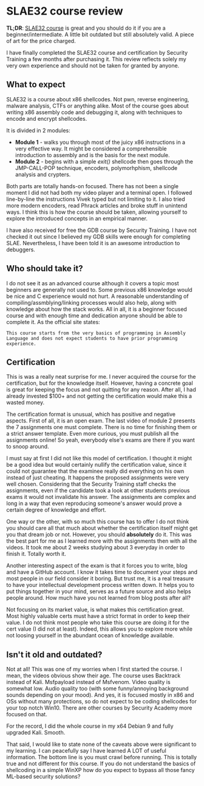# SLAE32 course review
**TL;DR**: [SLAE32 course](http://www.securitytube-training.com/online-courses/securitytube-linux-assembly-expert/index.html) is great and you should do it if you are a beginner/intermediate. A little bit outdated but still absolutely valid. A piece of art for the price charged.

I have finally completed the SLAE32 course and certification by Security Training a few months after purchasing it. This review reflects solely my very own experience and should not be taken for granted by anyone.

## What to expect
SLAE32 is a course about x86 shellcodes. Not pwn, reverse engineering, malware analysis, CTFs or anything alike. Most of the course goes about writing x86 assembly code and debugging it, along with techniques to encode and encrypt shellcodes.

It is divided in 2 modules:
* **Module 1** - walks you through most of the juicy x86 instructions in a very effective way. It might be considered a comprehensible introduction to assembly and is the basis for the next module.
* **Module 2** - begins with a simple *exit()* shellcode then goes through the JMP-CALL-POP technique, encoders, polymorhphism, shellcode analysis and crypters.

Both parts are totally hands-on focused. There has not been a single moment I did not had both my video player and a terminal open. I followed line-by-line the instructions Vivek typed but not limiting to it. I also tried more modern encoders, read Phrack articles and broke stuff in unintend ways. I think this is how the course should be taken, allowing yourself to explore the introduced concepts in an empirical manner.

I have also received for free the GDB course by Security Training. I have not checked it out since I believed my GDB skills were enough for completing SLAE. Nevertheless, I have been told it is an awesome introduction to debuggers.

## Who should take it?
I do not see it as an advanced course although it covers a topic most beginners are generally not used to. Some previous x86 knowledge would be nice and C experience would not hurt. A reasonable understanding of compiling/assmblying/linking processes would also help, along with knowledge about how the stack works. All in all, it is a beginner focused course and with enough time and dedication anyone should be able to complete it. As the official site states:

    This course starts from the very basics of programming in Assembly Language and does not expect students to have prior programming experience.

## Certification
This is was a really neat surprise for me. I never acquired the course for the certification, but for the knowledge itself. However, having a concrete goal is great for keeping the focus and not quitting for any reason. After all, I had already invested $100+ and not getting the certification would make this a wasted money.

The certification format is unusual, which has positive and negative aspects. First of all, it is an open exam. The last video of module 2 presents the 7 assignments one must complete. There is no time for finishing them or a strict answer template. Even more curious, you must publish all the assignments online! So yeah, everybody else's exams are there if you want to snoop around.

I must say at first I did not like this model of certification. I thought it might be a good idea but would certainly nullify the certification value, since it could not guarantee that the examinee really did everything on his own instead of just cheating. It happens the proposed assignments were very well chosen. Considering that the Security Training staff checks the assignments, even if the candidate took a look at other students previous exams it would not invalidate his answer. The
assignments are complex and long in a way that even reproducing someone's answer would prove a certain degree of knowledge and effort.

One way or the other, with so much this course has to offer I do not think you should care all that much about whether the certification itself might get you that dream job or not. However, you should **absolutely** do it. This was the best part for me as I learned more with the assignments then with all the videos. It took me about 2 weeks studying about 3 everyday in order to finish it. Totally worth it.

Another interesting aspect of the exam is that it forces you to write, blog and have a GitHub account. I know it takes time to document your steps and most people in our field consider it boring. But trust me, it is a real treasure to have your intellectual development process written down. It helps you to put things together in your mind, serves as a future source and also helps people around. How much have you not learned from blog posts after all?

Not focusing on its market value, is what makes this certification great. Most highly valuable certs must have a strict format in order to keep their value. I do not think most people who take this course are doing it for the cert value (I did not at least). Indeed, this allows you to explore more while not loosing yourself in the abundant ocean of knowledge available.

## Isn't it old and outdated?
Not at all! This was one of my worries when I first started the course. I mean, the videos obvious show their age. The course uses Backtrack instead of Kali. Msfpayload instead of Msfvenom. Video quality is somewhat low. Audio quality too (with some funny/annoying background sounds depending on your mood). And yes, it is focused mostly in x86 and OSs without many protections, so do not expect to be coding shellcodes for your top notch Win10. There are other courses by Security Academy more focused on that.

For the record, I did the whole course in my x64 Debian 9 and fully upgraded Kali. Smooth.

That said, I would like to state none of the caveats above were significant to my learning. I can peacefully say I have learned A LOT of useful information. The bottom line is you must crawl before running. This is totally true and not different for this course. If you do not understand the basics of shellcoding in a simple WinXP how do you expect to bypass all those fancy ML-based security solutions?
